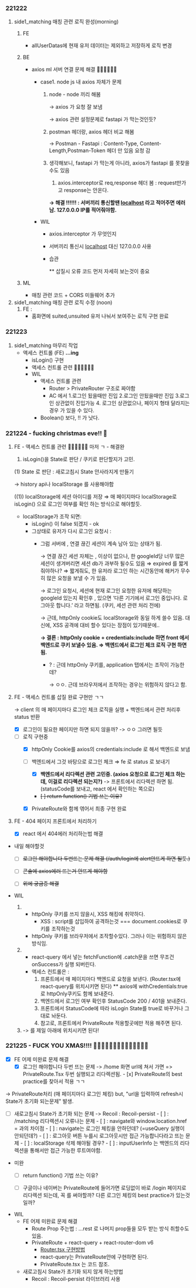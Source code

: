 ### 221222
1. side1_matching 매칭 관련 로직 완성(morning)
    1) FE
        - allUserDatas에 현재 유저 데이터는 제외하고 저장하게 로직 변경
    2) BE
        - axios ml 서버 연결 문제 해결   🥄🥄🥄🥄🥄🥄
            - case1. node js 내 axios 자체가 문제
                1. node - node 끼리 해봄

                    → axios 가 요청 잘 보냄
                    
                    → axios 관련 설정문제로 fastapi 가 막는것인듯? 
                    
                2. postman 헤더랑, axios 헤더 비교 해봄
                    
                    → Postman - Fastapi : Content-Type, Content-Length,Postman-Token 헤더 만 있음 요청 감
                    
                3. 생각해보니, fastapi 가 막는게 아니라, axios가 fastapi 를 못찾을수도 있음
                    
                    1) axios.interceptor로 req,response 헤더 봄 : request만가고 response는 안온다.
                    
                    **→ 해결 !!!!!! : 서버끼리 통신할땐 [localhost](http://localhost) 라고 적어주면 에러남. 127.0.0.0 IP를 적어줘야함.**
                    
            - WIL
                - axios.interceptor 가 무엇인지
                - 서버끼리 통신시 [localhost](http://localhost) 대신 127.0.0.0 사용
                - 습관
                    
                    ** 삽질시 오류 코드 먼저 자세히 보는것이 중요
        
    3) ML
        - 매칭 관련 코드 + CORS 미들웨어 추가
2. side1_matching 매칭 관련 로직 수정 (noon)
    1) FE : 
        - 홈화면에 suited,unsuited 유저 나눠서 보여주는 로직 구현 완료

### 221223
1. side1_matching 마무리 작업
    - 액세스 컨트롤 (FE) **…ing**
        - isLogin() 구현
        - 액세스 컨트롤 관련 🥄🥄🥄🥄🥄🥄
        - WIL
            - 액세스 컨트롤 관련
                - Router > PrivateRouter 구조로 짜야함
                - AC 에서 1.로그인 됬을때만 진입 2.로그인 안됬을때만 진입 3.로그인 상관없이 진입가능 4. 로그인 상관없으나, 페이지 형태 달라지는 경우  가 있을 수 있다.
            - Boolean() 보다, !! 가 낫다.
### 221224 - fucking christmas eve!! 🎅
1. FE - 액세스 컨트롤 관련 🥄🥄🥄🥄🥄🥄 마저 ㄱ - 해결완
    
    1) isLogin()을 State로 판단 / 쿠키로 판단할지가 고민.
    
    (1) State 로 판단 : 새로고침시 State 안사라지게 만들기
    
    → history api나 localStorage 를 사용해야함
    
    ((1)) localStorage에 세션 아이디를 저장 ⇒ 매 페이지마다 localStorage로 isLogin() 으로 로그인 여부를 확인 하는 방식으로 해야할듯.
    
    - localStorage가 조작 되면:
        - isLogin() 이 false 되겠지 - ok
        - 그상태로 유저가 다시 로그인 요청시 :
            - 그럼 서버에 , 연결 끊긴 세션이 계속 남아 있는 상태가 됨.
                
                → 연결 끊긴 세션 자체는 , 이상이 없으나, 한 googleId당 너무 많은 세션이 생겨버리면 세션 db가 과부하 될수도 있음 ⇒ expired 를 짧게 줘야하나? ⇒ 짧게줘도, 한 유저라 로그인 하는 시간동안에 해커가 무수히 많은 요청을 보낼 수 가 있음. 
                
                → 로그인 요청시, 세션에 현재 로그인 요청한 유저에 해당하는 googleId 있는지 확인후 , 있으면 ‘다른 기기에서 로그인 중입니다. 로그아웃 합니다.’ 라고 하면됨. (쿠키, 세션 관련 처리 전에)
                
                → 근데, httpOnly cookie도 localStorage와 동일 하게 쓸수 있음. 대신에, XSS 공격에 대비 할수 있다는 장점이 있기때문에..
                
                **→ 결론 : httpOnly cookie + credentials:include 하면 front 에서 백엔드로 쿠키 보낼수 있음. ⇒ 백엔드에서 로그인 체크 로직 구현 하면 됨.**
                
                - ? : 근데 httpOnly 쿠키를, application 탭에서는 조작이 가능한데?
                    
                    → ㅇㅇ. 근데 브라우저에서 조작하는 경우는 위험하지 않다고 함.
            
2. FE - 액세스 컨트롤 삽질 완료 구현만 ㄱㄱ

    → client 의 매 페이지마다 로그인 체크 로직을 실행 + 백엔드에서 관련 처리후 status 반환

    - [x] 로그인이 필요한 페이지만 하면 되지 않을까?
        -> ㅇㅇ 그러면 될듯
    - [ ]  로직 구현중
        - [x] httpOnly Cookie를 axios의 credentials:include 로 해서 백엔드로 보냄
        - [ ] 백엔드에서 그것 바탕으로 로그인 체크 ⇒ fe 로 status 로 보내기
            - [x] **백엔드에서 리다렉션 관련 고민중. (axios 요청으로 로그인 체크 하는데, 이걸로 리다렉션 되는지?)**
                -> 프론트에서 리다렉션 하면 됨. (statusCode를 보내고, react 에서 확인하는 쪽으로)
            - ~~[ ] return function() 기법 쓰는 이유?~~
        - [x] PrivateRoute와 함께 엮어서 최종 구현 완료


3. FE - 404 페이지 프론트에서 처리하기
    - [x] react 에서 404에러 처리하는법 해결

- 내일 해야할것
    - [ ] ~~로그인 해야합니다 두번뜨는 문제 해결 (/auth/login에 alert안뜨게 하면 될듯.)~~
    - [ ] ~~콘솔에 axios에러 뜨는거 안뜨게 해야함~~
    - [ ] ~~위에 궁금증 해결~~


- WIL

    1. 
        - httpOnly 쿠키를 쓰지 않을시, XSS 해킹에 취약하다. 
            - XSS : script를 삽입하여 공격하는것 === document.cookies로 쿠키를 조작하는것
        - httpOnly 쿠키를 브라우저에서 조작할수있다. 그러나 이는 위험하지 않은 방식임.
    2.
        - react-query 에서 넣는 fetchFunction에 .catch문을 쓰면 무조건 onSuccess가 실행 되버린다.
        - 액세스 컨트롤은 : 
            1) 프론트에서 매 페이지마다 백엔드로 요청을 보낸다. (Router.tsx에 react-query를 위치시키면 된다)
                ** axios에 withCredentials:true로 httpOnly쿠키도 함께 보내준다.
            2) 백엔드에서 로그인 여부 확인후 StatusCode 200 / 401을 보내준다.
            3) 프론트에서 StatusCode에 따라 isLogin State를 true로 바꾸거나 그대로 놔둔다.
            4) 참고로, 프론트에서 PrivateRoute 적용할곳에만 적용 해주면 된다.
    3.
        -> <Route path="/*"> 를 제일 아래에 위치시키면 된다!

### 221225 - FUCK YOU XMAS!!!! 🎄🎄🎄🎄🎄🎄🎄🎄🎄🎄🎄🎄🎄🎄

- [x] FE 어제 미완료 문제 해결
    - [x] 로그인 해야합니다 두번 뜨는 문제
        -> /home 화면 url에 쳐서 가면 => PrivateRoute.Tsx 두번 실행되고 리다렉션됨.
            - [x] PrivateRoute의 best practice를 찾아서 적용 ㄱㄱ 
        
-> PrivateRoute처리 (매 페이지마다 로그인 체킹) but, "url을 입력하여 refresh시 State가 초기화 되는문제" 발생.

 - [ ] 새로고침시 State가 초기화 되는 문제
    -> Recoil : Recoil-persist
        - [ ] : /matching 리다렉션시 오류나는 문제
        - [ ] : navigate와 window.location.href = 과의 차이점
            - [ ] : navigate는 로그인 체킹을 안하던데? (=useQuery 실행이 안되던데?)
        - [ ] : 로그아웃 버튼 누를시 로그아웃시만 접근 가능합니다라고 뜨는 문제
        - [ ] : localStorage 삭제 해야될 경우?
        - [ ] : inputUserInfo 는 백엔드의 리다렉션을 통해서만 접근 가능한 루트여야함.


- 미완
    - [ ] return function() 기법 쓰는 이유?
    - [ ] 구글이나 네이버는 PrivateRoute에 들어가면 로딩없이 바로 /login 페이지로 리다렉션 되는데, 꼭 <LoginLoading/> 를 써야할까? 다른 로그인 체킹의 best practice가 있는것일까?
    
    

- WIL
    - FE 어제 미완료 문제 해결
        - Route Prop 주는법 : ...rest 로 나머지 prop들을 모두 받는 방식 취할수도 있음.
        - PrivateRoute + react-query + react-router-dom v6
            - [Router.tsx 구현방법](https://stackoverflow.com/questions/69923420/how-to-use-private-route-in-react-router-domv6)
            - react-query는 PrivateRoute안에 구현하면 된다.
            - PrivateRoute.tsx 는 코드 참조.
    - 새로고침시 State가 초기화 되지 않게 하는방법
        - Recoil : Recoil-persist 라이브러리 사용